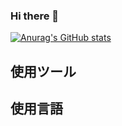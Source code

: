### Hi there 👋
[![Anurag's GitHub stats](https://github-readme-stats.vercel.app/api?username=tamago1204)](https://github.com/tamago1204/github-readme-stats)

## 使用ツール

## 使用言語


<!--
**tamago1204/tamago1204** is a ✨ _special_ ✨ repository because its `README.md` (this file) appears on your GitHub profile.

Here are some ideas to get you started:

- 🔭 I’m currently working on ...
- 🌱 I’m currently learning ...
- 👯 I’m looking to collaborate on ...
- 🤔 I’m looking for help with ...
- 💬 Ask me about ...
- 📫 How to reach me: ...
- 😄 Pronouns: ...
- ⚡ Fun fact: ...
-->
